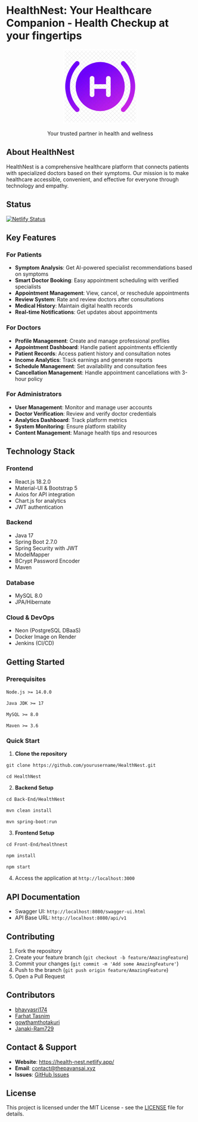# HealthNest: Your Healthcare Companion - Health Checkup at your fingertips 
<p align="center">
  <img src="Front-End/healthnest/public/image.png" alt="HealthNest Logo" width="200">
</p>

<p align="center">
  Your trusted partner in health and wellness
</p>

## About HealthNest
HealthNest is a comprehensive healthcare platform that connects patients with specialized doctors based on their symptoms. Our mission is to make healthcare accessible, convenient, and effective for everyone through technology and empathy.
## Status 
[![Netlify Status](https://api.netlify.com/api/v1/badges/27fd1da3-01a9-425e-97df-beff25314861/deploy-status)](https://app.netlify.com/projects/health-nest/deploys)
## Key Features

### For Patients
- **Symptom Analysis**: Get AI-powered specialist recommendations based on symptoms
- **Smart Doctor Booking**: Easy appointment scheduling with verified specialists
- **Appointment Management**: View, cancel, or reschedule appointments
- **Review System**: Rate and review doctors after consultations
- **Medical History**: Maintain digital health records
- **Real-time Notifications**: Get updates about appointments

### For Doctors
- **Profile Management**: Create and manage professional profiles
- **Appointment Dashboard**: Handle patient appointments efficiently
- **Patient Records**: Access patient history and consultation notes
- **Income Analytics**: Track earnings and generate reports
- **Schedule Management**: Set availability and consultation fees
- **Cancellation Management**: Handle appointment cancellations with 3-hour policy

### For Administrators
- **User Management**: Monitor and manage user accounts
- **Doctor Verification**: Review and verify doctor credentials
- **Analytics Dashboard**: Track platform metrics
- **System Monitoring**: Ensure platform stability
- **Content Management**: Manage health tips and resources

## Technology Stack

### Frontend
- React.js 18.2.0
- Material-UI & Bootstrap 5
- Axios for API integration
- Chart.js for analytics
- JWT authentication

### Backend
- Java 17
- Spring Boot 2.7.0
- Spring Security with JWT
- ModelMapper
- BCrypt Password Encoder
- Maven

### Database
- MySQL 8.0
- JPA/Hibernate
### Cloud & DevOps
- Neon (PostgreSQL DBaaS)
- Docker Image on Render
- Jenkins (CI/CD)
  

## Getting Started

### Prerequisites
```bash:terminal
Node.js >= 14.0.0
```
```bash:terminal
Java JDK >= 17
```
```bash:terminal
MySQL >= 8.0
```
```bash:terminal
Maven >= 3.6
```

### Quick Start

1. **Clone the repository**
```bash:terminal
git clone https://github.com/yourusername/HealthNest.git
```
```bash:terminal
cd HealthNest
```

2. **Backend Setup**
```bash:terminal
cd Back-End/HealthNest
```
```bash:terminal
mvn clean install
```
```bash:terminal
mvn spring-boot:run
```

3. **Frontend Setup**
```bash:terminal
cd Front-End/healthnest
```
```bash:terminal
npm install
```
```bash:terminal
npm start
```

4. Access the application at `http://localhost:3000`

## API Documentation
- Swagger UI: `http://localhost:8080/swagger-ui.html`
- API Base URL: `http://localhost:8080/api/v1`

## Contributing
1. Fork the repository
2. Create your feature branch (`git checkout -b feature/AmazingFeature`)
3. Commit your changes (`git commit -m 'Add some AmazingFeature'`)
4. Push to the branch (`git push origin feature/AmazingFeature`)
5. Open a Pull Request

## Contributors
- [bhavyasri174](https://github.com/bhavyasri174)
- [Farhat Tasnim](https://github.com/Farhattttt)
- [gowthamthotakuri](https://github.com/gowthamthotakuri)
- [Janaki-Ram729](https://github.com/Janaki-Ram729)

## Contact & Support
- **Website**: https://health-nest.netlify.app/
- **Email**: contact@thepavansai.xyz
- **Issues**: [GitHub Issues](https://github.com/yourusername/HealthNest/issues)

## License
This project is licensed under the MIT License - see the [LICENSE](LICENSE) file for details.
